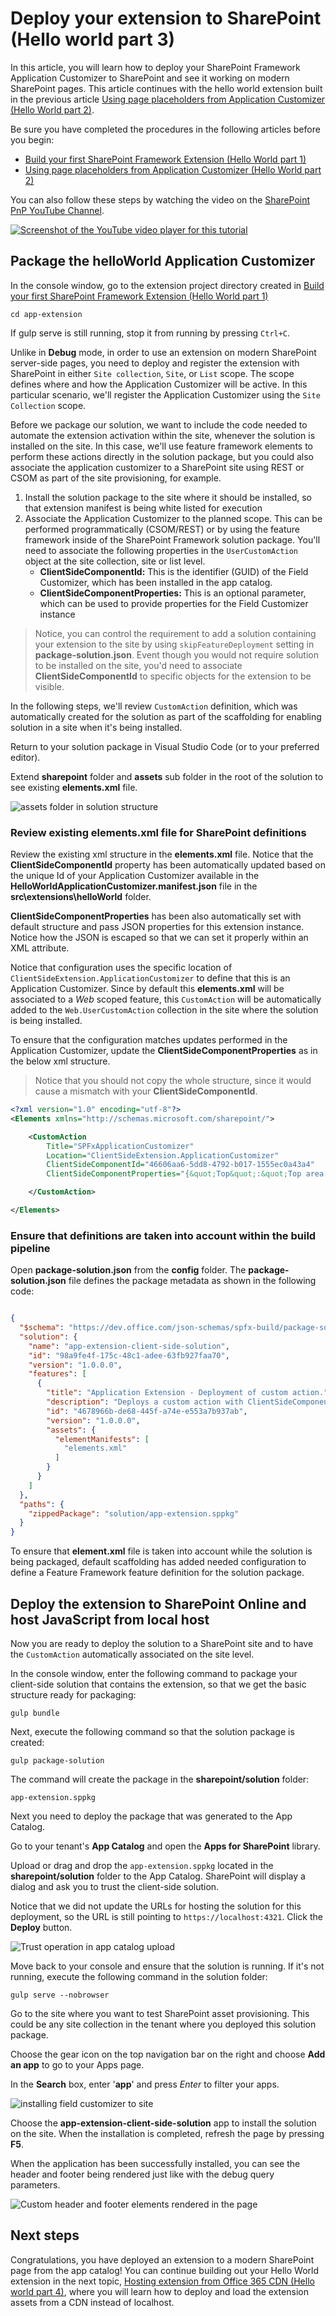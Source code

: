 
# Deploy your extension to SharePoint (Hello world part 3)

In this article, you will learn how to deploy your SharePoint Framework Application Customizer to SharePoint and see it working on modern SharePoint pages. This article continues with the hello world extension built in the previous article [Using page placeholders from Application Customizer (Hello World part 2)](./using-page-placeholder-with-extensions.md).

Be sure you have completed the procedures in the following articles before you begin:

* [Build your first SharePoint Framework Extension (Hello World part 1)](./build-a-hello-world-extension.md)
* [Using page placeholders from Application Customizer (Hello World part 2)](./using-page-placeholder-with-extensions.md)

You can also follow these steps by watching the video on the [SharePoint PnP YouTube Channel](https://www.youtube.com/watch?v=P_yWI0WVQIg&list=PLR9nK3mnD-OXtWO5AIIr7nCR3sWutACpV). 

<a href="https://www.youtube.com/watch?v=DzHdVxLA3Pc">
<img src="../../../images/spfx-ext-youtube-tutorial3.png" alt="Screenshot of the YouTube video player for this tutorial" />
</a>

## Package the helloWorld Application Customizer
In the console window, go to the extension project directory created in [Build your first SharePoint Framework Extension (Hello World part 1)](./build-a-hello-world-extension.md)

```
cd app-extension
```
If gulp serve is still running, stop it from running by pressing `Ctrl+C`.

Unlike in **Debug** mode, in order to use an extension on modern SharePoint server-side pages, you need to deploy and register the extension with SharePoint in either `Site collection`, `Site`, or `List` scope. The scope defines where and how the Application Customizer will be active. In this particular scenario, we'll register the Application Customizer using the `Site Collection` scope. 

Before we package our solution, we want to include the code needed to automate the extension activation within the site, whenever the solution is installed on the site. In this case, we'll use feature framework elements to perform these actions directly in the solution package, but you could also associate the application customizer to a SharePoint site using REST or CSOM as part of the site provisioning, for example.

1. Install the solution package to the site where it should be installed, so that extension manifest is being white listed for execution
2. Associate the Application Customizer to the planned scope. This can be performed programmatically (CSOM/REST) or by using the feature framework inside of the SharePoint Framework solution package. You'll need to associate the following properties in the `UserCustomAction` object at the site collection, site or list level.
    * **ClientSideComponentId:** This is the identifier (GUID) of the Field Customizer, which has been installed in the app catalog. 
    * **ClientSideComponentProperties:** This is an optional parameter, which can be used to provide properties for the Field Customizer instance

> Notice, you can control the requirement to add a solution containing your extension to the site by using `skipFeatureDeployment` setting in **package-solution.json**. Event though you would not require solution to be installed on the site, you'd need to associate **ClientSideComponentId** to specific objects for the extension to be visible. 

In the following steps, we'll review `CustomAction` definition, which was automatically created for the solution as part of the scaffolding for enabling solution in a site when it's being installed. 

Return to your solution package in Visual Studio Code (or to your preferred editor).

Extend **sharepoint** folder and **assets** sub folder in the root of the solution to see existing **elements.xml** file. 

![assets folder in solution structure](../../../images/ext-app-assets-folder.png)

### Review existing elements.xml file for SharePoint definitions

Review the existing xml structure in the **elements.xml** file. Notice that the **ClientSideComponentId** property has been automatically updated based on the unique Id of your Application Customizer available in the **HelloWorldApplicationCustomizer.manifest.json** file in the **src\extensions\helloWorld** folder.

**ClientSideComponentProperties** has been also automatically set with default structure and pass JSON properties for this extension instance. Notice how the JSON is escaped so that we can set it properly within an XML attribute. 

Notice that configuration uses the specific location of `ClientSideExtension.ApplicationCustomizer` to define that this is an Application Customizer. Since by default this **elements.xml** will be associated to a *Web* scoped feature, this `CustomAction` will be automatically added to the `Web.UserCustomAction` collection in the site where the solution is being installed.

To ensure that the configuration matches updates performed in the Application Customizer, update the **ClientSideComponentProperties** as in the below xml structure. 

> Notice that you should not copy the whole structure, since it would cause a mismatch with your **ClientSideComponentId**.

```xml
<?xml version="1.0" encoding="utf-8"?>
<Elements xmlns="http://schemas.microsoft.com/sharepoint/">

    <CustomAction 
        Title="SPFxApplicationCustomizer"
        Location="ClientSideExtension.ApplicationCustomizer"
        ClientSideComponentId="46606aa6-5dd8-4792-b017-1555ec0a43a4"
        ClientSideComponentProperties="{&quot;Top&quot;:&quot;Top area of the page&quot;,&quot;Bottom&quot;:&quot;Bottom area in the page&quot;}">

    </CustomAction>

</Elements>
```

### Ensure that definitions are taken into account within the build pipeline

Open **package-solution.json** from the **config** folder. The **package-solution.json** file defines the package metadata as shown in the following code:

```json

{
  "$schema": "https://dev.office.com/json-schemas/spfx-build/package-solution.schema.json",
  "solution": {
    "name": "app-extension-client-side-solution",
    "id": "98a9fe4f-175c-48c1-adee-63fb927faa70",
    "version": "1.0.0.0",
    "features": [
      {
        "title": "Application Extension - Deployment of custom action.",
        "description": "Deploys a custom action with ClientSideComponentId association",
        "id": "4678966b-de68-445f-a74e-e553a7b937ab",
        "version": "1.0.0.0",
        "assets": {
          "elementManifests": [
            "elements.xml"
          ]
        }
      }
    ]
  },
  "paths": {
    "zippedPackage": "solution/app-extension.sppkg"
  }
}


```

To ensure that **element.xml** file is taken into account while the solution is being packaged, default scaffolding has added needed configuration to define a Feature Framework feature definition for the solution package.

## Deploy the extension to SharePoint Online and host JavaScript from local host

Now you are ready to deploy the solution to a SharePoint site and to have the `CustomAction` automatically associated on the site level.

In the console window, enter the following command to package your client-side solution that contains the extension, so that we get the basic structure ready for packaging:

```
gulp bundle
```

Next, execute the following command so that the solution package is created:

```
gulp package-solution
```

The command will create the package in the **sharepoint/solution** folder:

```
app-extension.sppkg
```

Next you need to deploy the package that was generated to the App Catalog.

Go to your tenant's **App Catalog** and open the **Apps for SharePoint** library.

Upload or drag and drop the `app-extension.sppkg` located in the **sharepoint/solution** folder to the App Catalog. SharePoint will display a dialog and ask you to trust the client-side solution.

Notice that we did not update the URLs for hosting the solution for this deployment, so the URL is still pointing to `https://localhost:4321`. Click the **Deploy** button.

![Trust operation in app catalog upload](../../../images/ext-app-sppkg-deploy-trust.png)

Move back to your console and ensure that the solution is running. If it's not running, execute the following command in the solution folder:

```
gulp serve --nobrowser
```

Go to the site where you want to test SharePoint asset provisioning. This could be any site collection in the tenant where you deployed this solution package.

Choose the gear icon on the top navigation bar on the right and choose **Add an app** to go to your Apps page.

In the **Search** box, enter '**app**' and press *Enter* to filter your apps.

![installing field customizer to site](../../../images/ext-app-install-solution-to-site.png)

Choose the **app-extension-client-side-solution** app to install the solution on the site. When the installation is completed, refresh the page by pressing **F5**.

When the application has been successfully installed, you can see the header and footer being rendered just like with the debug query parameters.

![Custom header and footer elements rendered in the page](../../../images/ext-app-header-footer-visible.png)

## Next steps

Congratulations, you have deployed an extension to a modern SharePoint page from the app catalog! You can continue building out your Hello World extension in the next topic, [Hosting extension from Office 365 CDN (Hello world part 4)](./hosting-extension-from-office365-cdn.md), where you will learn how to deploy and load the extension assets from a CDN instead of localhost.
